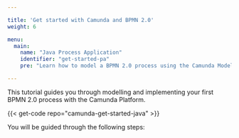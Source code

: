```yaml
---

title: 'Get started with Camunda and BPMN 2.0'
weight: 6

menu:
  main:
    name: "Java Process Application"
    identifier: "get-started-pa"
    pre: "Learn how to model a BPMN 2.0 process using the Camunda Modeler, add a Java Class and HTML Forms. Package it as a web application and deploy it to an Apache Tomcat Server."

---
```


This tutorial guides you through modelling and implementing your first BPMN 2.0 process with the Camunda Platform.

{{< get-code repo="camunda-get-started-java" >}}

You will be guided through the following steps:
